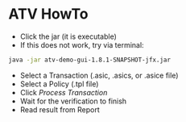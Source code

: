 # ATV HowTo


* Click the jar (it is executable)
* If this does not work, try via terminal:


```sh
java -jar atv-demo-gui-1.8.1-SNAPSHOT-jfx.jar
```

* Select a Transaction (.asic, .asics, or .asice file)
* Select a Policy (.tpl file)
* Click *Process Transaction*
* Wait for the verification to finish
* Read result from Report

